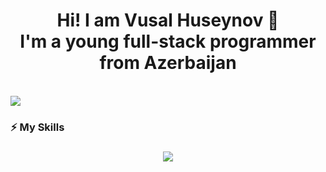 <h1 align="center">Hi! I am Vusal Huseynov 🚀<br/>I'm a young full-stack programmer from Azerbaijan</h1>

<br/>

<a href="https://visitcount.itsvg.in">
  <img src="https://visitcount.itsvg.in/api?id=huseynovvusal&label=Profile%20Views&color=12&icon=5&pretty=true" />
</a>

<br/>

<h3>⚡ My Skills<h3/>

<p align="center">
  <a href="https://skillicons.dev">
    <img src="https://skillicons.dev/icons?i=html,css,sass,bootstrap,tailwind,threejs,js,ts,cs,git,github,unity,vercel,nextjs,react,vite,firebase,nodejs,express,mongodb,figma,nginx," />
  </a>
</p>
